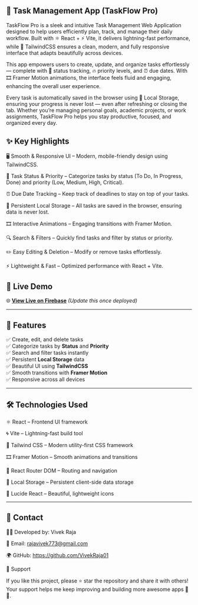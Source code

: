 ## 📝 Task Management App (TaskFlow Pro)

TaskFlow Pro is a sleek and intuitive Task Management Web Application designed to help users efficiently plan, track, and manage their daily workflow. Built with ⚛️ React + ⚡ Vite, it delivers lightning-fast performance, while 🎨 TailwindCSS ensures a clean, modern, and fully responsive interface that adapts beautifully across devices.

This app empowers users to create, update, and organize tasks effortlessly — complete with 📌 status tracking, 🔥 priority levels, and ⏰ due dates. With 🎞️ Framer Motion animations, the interface feels fluid and engaging, enhancing the overall user experience.

Every task is automatically saved in the browser using 💾 Local Storage, ensuring your progress is never lost — even after refreshing or closing the tab. Whether you’re managing personal goals, academic projects, or work assignments, TaskFlow Pro helps you stay productive, focused, and organized every day.

## ✨ Key Highlights

🖥️ Smooth & Responsive UI – Modern, mobile-friendly design using TailwindCSS.

📌 Task Status & Priority – Categorize tasks by status (To Do, In Progress, Done) and priority (Low, Medium, High, Critical).

⏰ Due Date Tracking – Keep track of deadlines to stay on top of your tasks.

💾 Persistent Local Storage – All tasks are saved in the browser, ensuring data is never lost.

🎞️ Interactive Animations – Engaging transitions with Framer Motion.

🔍 Search & Filters – Quickly find tasks and filter by status or priority.

✏️ Easy Editing & Deletion – Modify or remove tasks effortlessly.

⚡ Lightweight & Fast – Optimized performance with React + Vite.

## 🚀 Live Demo

🌐 **[View Live on Firebase](https://your-firebase-link.web.app/)** *(Update this once deployed)*

---

## 🧠 Features

✅ Create, edit, and delete tasks  
✅ Categorize tasks by **Status** and **Priority**  
✅ Search and filter tasks instantly  
✅ Persistent **Local Storage** data  
✅ Beautiful UI using **TailwindCSS**  
✅ Smooth transitions with **Framer Motion**  
✅ Responsive across all devices  

---

## 🛠️ Technologies Used

⚛️ React – Frontend UI framework

🌀 Vite – Lightning-fast build tool

🎨 Tailwind CSS – Modern utility-first CSS framework

🎞️ Framer Motion – Smooth animations and transitions

🧩 React Router DOM – Routing and navigation

💾 Local Storage – Persistent client-side data storage

🧠 Lucide React – Beautiful, lightweight icons


---

## 📧 Contact

👨‍💻 Developed by: Vivek Raja

📮 Email: rajavivek773@gmail.com

🌍 GitHub: https://github.com/VivekRaja01

💖 Support

If you like this project, please ⭐ star the repository and share it with others!
Your support helps me keep improving and building more awesome apps 🚀✨.
